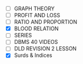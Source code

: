 - [ ] GRAPH THEORY
- [ ] PROFIT AND LOSS
- [ ] RATIO AND PROPORTION
- [x] BLOOD RELATION 
- [ ] SERIES
- [ ] DBMS 40 VIDEOS 
- [ ] DLD REVISION 2 LESSON
- [x] Surds & Indices